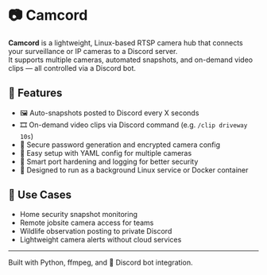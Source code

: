 # 📷 Camcord

**Camcord** is a lightweight, Linux-based RTSP camera hub that connects your surveillance or IP cameras to a Discord server.  
It supports multiple cameras, automated snapshots, and on-demand video clips — all controlled via a Discord bot.

## 🚀 Features

- 🖼️ Auto-snapshots posted to Discord every X seconds
- 🎞️ On-demand video clips via Discord command (e.g. `/clip driveway 10s`)
- 🔐 Secure password generation and encrypted camera config
- 🔧 Easy setup with YAML config for multiple cameras
- 🧠 Smart port hardening and logging for better security
- 🐧 Designed to run as a background Linux service or Docker container

## 🔧 Use Cases
- Home security snapshot monitoring
- Remote jobsite camera access for teams
- Wildlife observation posting to private Discord
- Lightweight camera alerts without cloud services

---

Built with Python, ffmpeg, and 💬 Discord bot integration.
